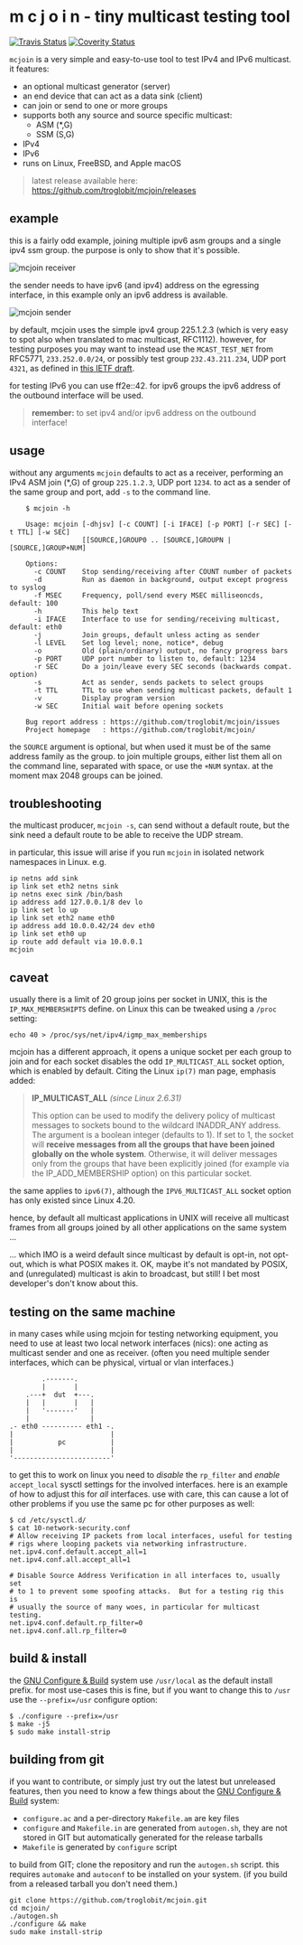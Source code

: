 m c j o i n - tiny multicast testing tool
=========================================
[![Travis Status][]][Travis] [![Coverity Status][]][Coverity Scan]

`mcjoin` is a very simple and easy-to-use tool to test IPv4 and IPv6
multicast.  it features:

- an optional multicast generator (server)
- an end device that can act as a data sink (client)
- can join or send to one or more groups
- supports both any source and source specific multicast:
  - ASM (*,G)
  - SSM (S,G)
- IPv4
- IPv6
- runs on Linux, FreeBSD, and Apple macOS

> latest release available here: https://github.com/troglobit/mcjoin/releases


example
-------

this is a fairly odd example, joining multiple ipv6 asm groups and a
single ipv4 ssm group. the purpose is only to show that it's possible.

![mcjoin receiver](mcjoin-recv.jpg)

the sender needs to have ipv6 (and ipv4) address on the egressing
interface, in this example only an ipv6 address is available.

![mcjoin sender](mcjoin-send.jpg)

by default, mcjoin uses the simple ipv4 group 225.1.2.3 (which is very
easy to spot also when translated to mac multicast, RFC1112). however,
for testing purposes you may want to instead use the `MCAST_TEST_NET`
from RFC5771, `233.252.0.0/24`, or possibly test group `232.43.211.234`,
UDP port `4321`, as defined in [this IETF draft][1].

for testing IPv6 you can use ff2e::42.  for ipv6 groups the ipv6 address
of the outbound interface will be used.

> **remember:** to set ipv4 and/or ipv6 address on the outbound interface!

usage
-----

without any arguments `mcjoin` defaults to act as a receiver, performing
an IPv4 ASM join (*,G) of group `225.1.2.3`, UDP port `1234`.  to act as
a sender of the same group and port, add `-s` to the command line.

```
    $ mcjoin -h
    
    Usage: mcjoin [-dhjsv] [-c COUNT] [-i IFACE] [-p PORT] [-r SEC] [-t TTL] [-w SEC]
                  [[SOURCE,]GROUP0 .. [SOURCE,]GROUPN | [SOURCE,]GROUP+NUM]
    
    Options:
      -c COUNT    Stop sending/receiving after COUNT number of packets
      -d          Run as daemon in background, output except progress to syslog
      -f MSEC     Frequency, poll/send every MSEC milliseoncds, default: 100
      -h          This help text
      -i IFACE    Interface to use for sending/receiving multicast, default: eth0
      -j          Join groups, default unless acting as sender
      -l LEVEL    Set log level; none, notice*, debug
      -o          Old (plain/ordinary) output, no fancy progress bars
      -p PORT     UDP port number to listen to, default: 1234
      -r SEC      Do a join/leave every SEC seconds (backwards compat. option)
      -s          Act as sender, sends packets to select groups
      -t TTL      TTL to use when sending multicast packets, default 1
      -v          Display program version
      -w SEC      Initial wait before opening sockets
    
    Bug report address : https://github.com/troglobit/mcjoin/issues
    Project homepage   : https://github.com/troglobit/mcjoin/
```

the `SOURCE` argument is optional, but when used it must be of the same
address family as the group.  to join multiple groups, either list them
all on the command line, separated with space, or use the `+NUM` syntax.
at the moment max 2048 groups can be joined.


troubleshooting
---------------

the multicast producer, `mcjoin -s`, can send without a default route,
but the sink need a default route to be able to receive the UDP stream.

in particular, this issue will arise if you run `mcjoin` in isolated
network namespaces in Linux.  e.g.

    ip netns add sink
    ip link set eth2 netns sink
    ip netns exec sink /bin/bash
    ip address add 127.0.0.1/8 dev lo
    ip link set lo up
    ip link set eth2 name eth0
    ip address add 10.0.0.42/24 dev eth0
    ip link set eth0 up
    ip route add default via 10.0.0.1
    mcjoin


caveat
------

usually there is a limit of 20 group joins per socket in UNIX, this is
the `IP_MAX_MEMBERSHIPTS` define.  on Linux this can be tweaked using a
`/proc` setting:

    echo 40 > /proc/sys/net/ipv4/igmp_max_memberships

mcjoin has a different approach, it opens a unique socket per each group
to join and for each socket disables the odd `IP_MULTICAST_ALL` socket
option, which is enabled by default.  Citing the Linux `ip(7)` man page,
emphasis added:

> **IP_MULTICAST_ALL** *(since Linux 2.6.31)*
>
> This option can be used to modify the delivery policy of multicast
> messages to sockets bound to the wildcard INADDR_ANY address.  The
> argument is a boolean integer (defaults to 1).  If set to 1, the
> socket will **receive messages from all the groups that have been
> joined globally on the whole system**.  Otherwise, it will deliver
> messages only from the groups that have been explicitly joined (for
> example via the IP_ADD_MEMBERSHIP option) on this particular socket.

the same applies to `ipv6(7)`, although the `IPV6_MULTICAST_ALL` socket
option has only existed since Linux 4.20.

hence, by default all multicast applications in UNIX will receive all
multicast frames from all groups joined by all other applications on
the same system ...

... which IMO is a weird default since multicast by default is opt-in,
not opt-out, which is what POSIX makes it.  OK, maybe it's not mandated
by POSIX, and (unregulated) multicast is akin to broadcast, but still!
I bet most developer's don't know about this.


testing on the same machine
---------------------------

in many cases while using mcjoin for testing networking equipment, you
need to use at least two local network interfaces (nics): one acting as
multicast sender and one as receiver.  (often you need multiple sender
interfaces, which can be physical, virtual or vlan interfaces.)

            .-------.
            |       |
        .---+  dut  +---.
        |   |       |   |
        |   '-------'   |
        |               |
    .- eth0 ---------- eth1 -.
    |                        |
    |           pc           |
    |                        |
    '------------------------'

to get this to work on linux you need to *disable* the `rp_filter` and
*enable* `accept_local` sysctl settings for the involved interfaces.
here is an example of how to adjust this for *all* interfaces. use with
care, this can cause a lot of other problems if you use the same pc for
other purposes as well:

    $ cd /etc/sysctl.d/
    $ cat 10-network-security.conf
    # Allow receiving IP packets from local interfaces, useful for testing
    # rigs where looping packets via networking infrastructure.
    net.ipv4.conf.default.accept_all=1
    net.ipv4.conf.all.accept_all=1
    
    # Disable Source Address Verification in all interfaces to, usually set
    # to 1 to prevent some spoofing attacks.  But for a testing rig this is
    # usually the source of many woes, in particular for multicast testing.
    net.ipv4.conf.default.rp_filter=0
    net.ipv4.conf.all.rp_filter=0


build & install
---------------

the [GNU Configure & Build][buildsystem] system use `/usr/local` as the
default install prefix.  for most use-cases this is fine, but if you
want to change this to `/usr` use the `--prefix=/usr` configure option:

    $ ./configure --prefix=/usr
    $ make -j5
    $ sudo make install-strip


building from git
-----------------

if you want to contribute, or simply just try out the latest but
unreleased features, then you need to know a few things about the
[GNU Configure & Build][buildsystem] system:

- `configure.ac` and a per-directory `Makefile.am` are key files
- `configure` and `Makefile.in` are generated from `autogen.sh`,
  they are not stored in GIT but automatically generated for the
  release tarballs
- `Makefile` is generated by `configure` script

to build from GIT; clone the repository and run the `autogen.sh` script.
this requires `automake` and `autoconf` to be installed on your system.
(if you build from a released tarball you don't need them.)

    git clone https://github.com/troglobit/mcjoin.git
    cd mcjoin/
    ./autogen.sh
    ./configure && make
    sudo make install-strip


[1]:               http://tools.ietf.org/html/draft-ietf-mboned-ssmping-08
[Travis]:          https://travis-ci.org/troglobit/mcjoin
[Travis Status]:   https://travis-ci.org/troglobit/mcjoin.png?branch=master
[Coverity Scan]:   https://scan.coverity.com/projects/9108
[Coverity Status]: https://scan.coverity.com/projects/9108/badge.svg
[buildsystem]:     https://airs.com/ian/configure/
